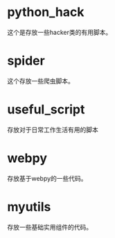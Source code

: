 # python_hack

这个是存放一些hacker类的有用脚本。



# spider

这个存放一些爬虫脚本。



# useful_script

存放对于日常工作生活有用的脚本



# webpy

存放基于webpy的一些代码。



# myutils

存放一些基础实用组件的代码。


